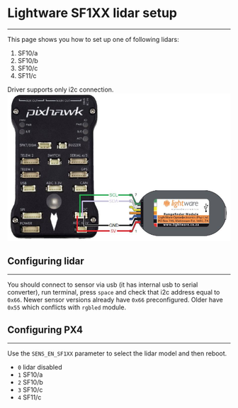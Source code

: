 # Lightware SF1XX lidar setup
----------------------------------------------------

This page shows you how to set up one of following lidars:
 1. SF10/a
 2. SF10/b
 3. SF10/c
 4. SF11/c

Driver supports only i2c connection.
![](../../images/hardware/sf1xx_i2c.jpg)

## Configuring lidar
--------------------------------------------------------

You should connect to sensor via usb (it has internal usb to serial converter), run terminal, press `space` and check that i2c address equal to `0x66`.
Newer sensor versions already have `0x66` preconfigured. Older have `0x55` which conflicts with `rgbled` module.


## Configuring PX4
--------------------------------------------------------

Use the `SENS_EN_SF1XX` parameter to select the lidar model and then reboot.
* `0` lidar disabled
* `1` SF10/a
* `2` SF10/b
* `3` SF10/c
* `4` SF11/c
